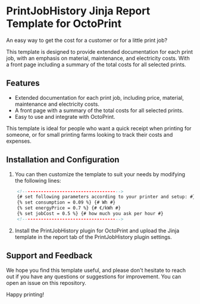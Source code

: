 # PrintJobHistory Jinja Report Template for OctoPrint
An easy way to get the cost for a customer or for a little print job?

This template is designed to provide extended documentation for each print job, with an emphasis on material, maintenance, and electricity costs. With a front page including a summary of the total costs for all selected prints.

## Features
- Extended documentation for each print job, including price, material, maintenance and electricity costs.
- A front page with a summary of the total costs for all selected prints.
- Easy to use and integrate with OctoPrint.

This template is ideal for people who want a quick receipt when printing for someone, or for small printing farms looking to track their costs and expenses.

## Installation and Configuration
1. You can then customize the template to suit your needs by modifying the following lines:

~~~~html
	<!------------------------------------->
	{# set following parameters according to your printer and setup: #}
	{% set consumption = 0.09 %} {# Wh #}
	{% set energyPrice = 0.7 %} {# €/kWh #}
	{% set jobCost = 0.5 %} {# how much you ask per hour #}
	<!------------------------------------->
~~~~

2. Install the PrintJobHistory plugin for OctoPrint and upload the Jinja template in the report tab of the PrintJobHistory plugin settings. 

## Support and Feedback
We hope you find this template useful, and please don't hesitate to reach out if you have any questions or suggestions for improvement. You can open an issue on this repository.

Happy printing!
